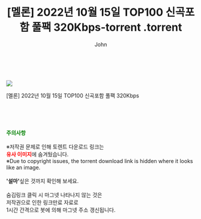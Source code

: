﻿---
layout: post
title:  "                   [멜론] 2022년 10월 15일 TOP100 신곡포함 풀팩 320Kbps-torrent                .torrent"
author: John
categories: [ TV ]
tags: [  ]
image: https://torrentrj58.com/uploadfile/full/0f0806c9e15bd5069255ad5f2844f0fce246ffeb.jpg 
description: "                   [멜론] 2022년 10월 15일 TOP100 신곡포함 풀팩 320Kbps-torrent                 torrent 정보 공유"
toc: true
toc_sticky: true
---

<br>
<p><img src="https://torrentrj58.com/uploadfile/full/0f0806c9e15bd5069255ad5f2844f0fce246ffeb.jpg"/></p>
 [멜론] 2022년 10월 15일 TOP100 신곡포함 풀팩 320Kbps  
    
<br><br><br>
<p data-ke-size="size16"><b><span style="color: green;">주의사항</span></b><br /><br />※저작권 문제로 인해 토렌트 다운로드 링크는<br /><b><span style="color: red;">유사 이미지</span></b>에 숨겨뒀습니다.<br />※Due to copyright issues, the torrent download link is hidden where it looks like an image.<br /><br /><b>'설마'</b>싶은 것까지 확인해 보세요.<br /><br />숨김링크 클릭 시 마그넷 나타나지 않는 것은<br />저작권으로 인한 링크만료 자료로<br />1시간 간격으로 봇에 의해 마그넷 주소 갱신됩니다.</p>
